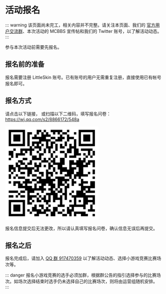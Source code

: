 # 活动报名

::: warning
该页面尚未完工，相关内容并不完整。请关注本页面、我们的 [官方用户交流群](/user-group.html)、本次活动的 MCBBS 宣传帖和我们的 Twitter 账号，以了解活动动态。
:::

参与本次活动前需要先报名。

## 报名前的准备

报名需要注册 LittleSkin 账号。已有账号的用户无需重复注册，直接使用已有帐号报名即可。

## 报名方式

请点击以下链接， 或扫描以下二维码，填写报名问卷：https://wj.qq.com/s2/8866172/548a

![QR Code](assets/singup.png)

报名信息提交后无法更改，所以请认真填写报名问卷，确认信息无误后再提交。

## 报名之后

报名完成后，请加入 [QQ 群 917470359](https://jq.qq.com/?_wv=1027&k=os9EsvoG) 以了解活动动态、选择小游戏竞赛比赛场次等。

::: danger
报名小游戏竞赛的选手必须加群，根据群公告的指引选择参与的比赛场次。如场次选择结束时选手仍未选择自己的比赛场次，则将由运营组随机安排。 
:::